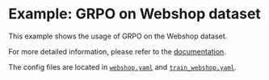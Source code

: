 # Example: GRPO on Webshop dataset

This example shows the usage of GRPO on the Webshop dataset.

For more detailed information, please refer to the [documentation](../../docs/sphinx_doc/source/tutorial/example_multi_turn.md).

The config files are located in [`webshop.yaml`](webshop.yaml) and [`train_webshop.yaml`](train_webshop.yaml).

